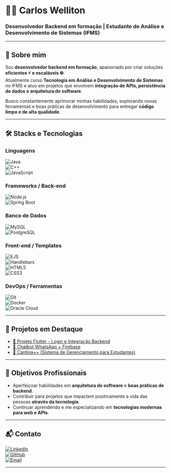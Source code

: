 # 👨‍💻 Carlos Welliton

### Desenvolvedor Backend em formação | Estudante de Análise e Desenvolvimento de Sistemas (IFMS)

---

## 📌 Sobre mim  
Sou **desenvolvedor backend em formação**, apaixonado por criar soluções **eficientes ⚡ e escaláveis 🌐**.  
Atualmente curso **Tecnologia em Análise e Desenvolvimento de Sistemas** no IFMS e atuo em projetos que envolvem **integração de APIs, persistência de dados e arquitetura de software**.  

Busco constantemente aprimorar minhas habilidades, explorando novas ferramentas e boas práticas de desenvolvimento para entregar **código limpo e de alta qualidade**.  

---

## 🛠️ Stacks e Tecnologias

### **Linguagens**  
![Java](https://img.shields.io/badge/Java-007396?style=for-the-badge&logo=java&logoColor=white)  
![C++](https://img.shields.io/badge/C++-00599C?style=for-the-badge&logo=cplusplus&logoColor=white)  
![JavaScript](https://img.shields.io/badge/JavaScript-F7DF1E?style=for-the-badge&logo=javascript&logoColor=black)  

### **Frameworks / Back-end**  
![Node.js](https://img.shields.io/badge/Node.js-339933?style=for-the-badge&logo=node.js&logoColor=white)  
![Spring Boot](https://img.shields.io/badge/Spring%20Boot-6DB33F?style=for-the-badge&logo=springboot&logoColor=white)  

### **Banco de Dados**  
![MySQL](https://img.shields.io/badge/MySQL-4479A1?style=for-the-badge&logo=mysql&logoColor=white)  
![PostgreSQL](https://img.shields.io/badge/PostgreSQL-336791?style=for-the-badge&logo=postgresql&logoColor=white)  

### **Front-end / Templates**  
![EJS](https://img.shields.io/badge/EJS-8BC34A?style=for-the-badge&logo=ejs&logoColor=white)  
![Handlebars](https://img.shields.io/badge/Handlebars.js-f0772b?style=for-the-badge&logo=handlebarsdotjs&logoColor=white)  
![HTML5](https://img.shields.io/badge/HTML5-E34F26?style=for-the-badge&logo=html5&logoColor=white)  
![CSS3](https://img.shields.io/badge/CSS3-1572B6?style=for-the-badge&logo=css3&logoColor=white)  

### **DevOps / Ferramentas**  
![Git](https://img.shields.io/badge/Git-F05032?style=for-the-badge&logo=git&logoColor=white)  
![Docker](https://img.shields.io/badge/Docker-2496ED?style=for-the-badge&logo=docker&logoColor=white)  
![Oracle Cloud](https://img.shields.io/badge/Oracle_Cloud-F80000?style=for-the-badge&logo=oracle&logoColor=white)  

---

## 🚀 Projetos em Destaque  
- [📱 Projeto Flutter - Login e Integração Backend](https://github.com/seu-repo)  
- [🤖 Chatbot WhatsApp + Firebase](https://github.com/seu-repo)  
- [🍴 Cantina++ (Sistema de Gerenciamento para Estudantes)](https://github.com/seu-repo)  

---

## 🎯 Objetivos Profissionais  
- Aperfeiçoar habilidades em **arquitetura de software** e **boas práticas de backend**.  
- Contribuir para projetos que impactem positivamente a vida das pessoas **através da tecnologia**.  
- Continuar aprendendo e me especializando em **tecnologias modernas para web e APIs**.  

---

## 📬 Contato  

[![LinkedIn](https://img.shields.io/badge/LinkedIn-0077B5?style=for-the-badge&logo=linkedin&logoColor=white)](https://www.linkedin.com/in/carlos-welliton-dev/)  
[![GitHub](https://img.shields.io/badge/GitHub-181717?style=for-the-badge&logo=github&logoColor=white)](https://github.com/Carloswelliton)  
[![Email](https://img.shields.io/badge/Email-D14836?style=for-the-badge&logo=gmail&logoColor=white)](mailto:carloswelliton7@gmail.com)  

---
